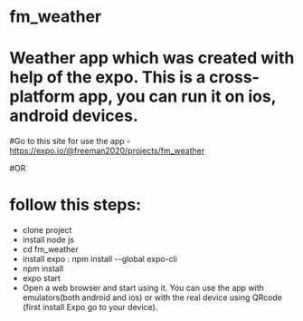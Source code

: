 # fm_weather

# Weather app which was created with help of the expo. This is a cross-platform app, you can run it on ios, android devices.


#Go to this site for use the app -  https://expo.io/@freeman2020/projects/fm_weather

#OR

# follow this steps:
- clone project
- install node js
- cd fm_weather
- install expo : npm install --global expo-cli
- npm install
- expo start
- Open a web browser and start using it. You can use the app with emulators(both android and ios) or with the real device using QRcode (first install Expo go to your device).

